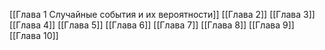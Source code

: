 [[Глава 1 Случайные события и их вероятности]]
[[Глава 2]]
[[Глава 3]]
[[Глава 4]]
[[Глава 5]]
[[Глава 6]]
[[Глава 7]]
[[Глава 8]]
[[Глава 9]]
[[Глава 10]]
